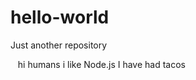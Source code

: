 # hello-world
Just another repository
  
  
    hi humans 
     i like Node.js
     I have had tacos
     
